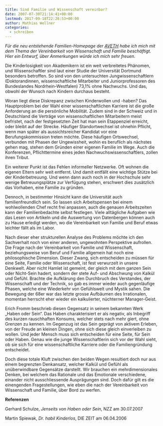 ```yaml
---
title: Sind Familie und Wissenschaft vereinbar?
date: 2007-07-30T21:14:41+00:00
lastmod: 2017-09-18T22:28:53+00:00
author: Mathias Wellner
categories:
  - schreiben
---
```

_Für die neu entstehende Familien-Homepage der [AVETH](http://www.aveth.ethz.ch) habe ich mich mit dem Thema der Vereinbarkeit von Wissenschaft und Familie beschäftigt. Hier ein Entwurf, über Anmerkungen würde ich mich sehr freuen._

Die Kinderlosigkeit von Akademikern ist ein weit verbreitetes Phänomen, und Wissenschaftler sind laut einer Studie der Universität Dortmund besonders betroffen. So sind von den untersuchten Jungwissenschaftlern (Doktorandinnen, wissenschaftliche Mitarbeiter und Juniorprofessoren des Bundeslandes Nordrhein-Westfalen) 73,1% ohne Nachwuchs. Und das, obwohl der Wunsch nach Kindern durchaus besteht.

Woran liegt diese Diskrepanz zwischen Kinderwollen und -haben? Das Hauptproblem bei der Wahl einer wissenschaftlichen Karriere ist die große Anforderung an die persönliche Mobilität. Zudem sind in der Schweiz und in Deutschland die Verträge von wissenschaftlichen Mitarbeitern meist befristet, nach der festgesetzten Zeit hat man sein Etappenziel erreicht, oder bleibt auf der Strecke. Häufiger Standortwechsel ist ohnehin Pflicht, wenn man später als aussichtsreicher Kandidat vor eine Berufungskommission treten möchte. Diese häufigen Ortswechsel, verbunden mit Phasen der Ungewissheit, wohin es beruflich als nächstes gehen mag, stehen dem Gründen einer eigenen Familie im Wege. Auch die Konferenzen, Pflichttermine eines jeden Nachwuchswissenschaftlers, zollen ihren Tribut.

Ein weiterer Punkt ist das Fehlen informeller Netzwerke. Oft wohnen die eigenen Eltern sehr weit entfernt. Und damit entfällt eine wichtige Stütze bei der Kinderbetreuung. Und wenn dann auch noch in der Hochschule sehr wenige Betreuungsplätze zur Verfügung stehen, erschwert dies zusätzlich das Vorhaben, eine Familie zu gründen.

Dennoch, in bestimmter Hinsicht kann die Universität auch familienfreundlich sein. So lassen sich Arbeitspensen bei einem wohlwollenden Chef recht frei anpassen, auch die genauen Arbeitszeiten kann der Familienbedachte selbst festlegen. Viele alltägliche Aufgaben wie das Lesen von Artikeln und die Auswertung von Datenbergen können auch zu Hause erledigt werden, wo die Vereinbarkeit von Familie und Beruf etwas leichter fällt als im Labor.

Nach dieser eher strukturellen Analyse des Problems möchte ich den Sachverhalt noch von einer anderen, ungewohnten Perspektive aufrollen. Die Frage nach der Vereinbarkeit von Familie und Wissenschaft, beziehungsweise von Beruf und Familie allgemein hat noch eine philosophische Dimension. Dieser Zwang, sich entscheiden zu müssen für eine Seite, Familie oder Wissenschaft, ist fest verwurzelt in unsere Denkwelt. Aber nicht Hamlet ist gemeint, der gleich mit dem ganzen Sein oder Nicht-Sein hadert, sondern der stete Auf- und Abschwung von Kalkül und Gefühl. Brachte die Aufklärung den Durchbruch des Verstandes, der Wissenschaft und der Technik, so gab es immer wieder auch gegenläufige Phasen, welche eine Wiederkehr von Gefühlswelt und Mystik sahen. Die Bewegung der 68er war das letzte grosse Aufbäumen des Irrationalen, momentan herrscht eher wieder ein kalkulierter, nüchterner Manager-Geist.

Erich Fromm beschrieb diesen Gegensatz in seinem bekannten Werk „Haben oder Sein“. Das Haben charakterisiert er als negativ, als Inbegriff des kurzen rauschhaften Konsums, welcher stets nach mehr giert, ohne Grenzen zu kennen. Im Gegenzug ist das Sein geprägt von aktivem Erleben, von der Freude an kleinen Dingen, ohne sich diese gleich einverleiben zu wollen. Und jeder Mensch muss sich entscheiden für eine Seite, für Sein oder Haben. Genau wie die junge Wissenschaftlerin sich vor der Wahl sieht, ob sie sich für eine wissenschaftliche Karriere oder die Familiengründung entscheidet.

Doch diese totale Kluft zwischen den beiden Wegen resultiert doch nur aus einem begrenzten Denkansatz, welcher Kalkül und Gefühl als unüberwindbare Gegensätze darstellt. Wir brauchen ein mehrdimensionales Denken, bei welchem das Rationale und das Emotionale verschiedene, einander nicht ausschliessende Ausprägungen sind. Doch dafür gilt es die einengenden Fragestellungen, wie eben die nach der Vereinbarkeit von Wissenschaft und Familie, über Bord zu werfen.

**Referenzen**

Gerhard Schulze, _Jenseits von Haben oder Sein_, NZZ am 30.07.2007
  
Martin Spiewak, _Dr. habil Kinderlos_, DIE ZEIT am 06.04.2006